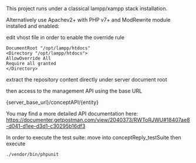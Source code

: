 This project runs under a classical lampp/xampp stack installation.

Alternatively use Apachev2+ with PHP v7+ and ModRewrite module installed and enabled:

edit vhost file in order to enable the override rule

```
DocumentRoot "/opt/lampp/htdocs"
<Directory "/opt/lampp/htdocs">
AllowOverride All
Require all granted
</Directory>
```
extract the repository content directly under server document root 

then access to the management API using the base URL

{server_base_url}/conceptAPI/{entity}

You may find a more detailed API documentation here:
https://documenter.getpostman.com/view/2040373/RWToRJWU#18407ae8-d041-d1ee-d3d1-c30295b16df3

In order to execute the test suite:
move into conceptReply_testSuite
then execute 
```
./vendor/bin/phpunit
```
